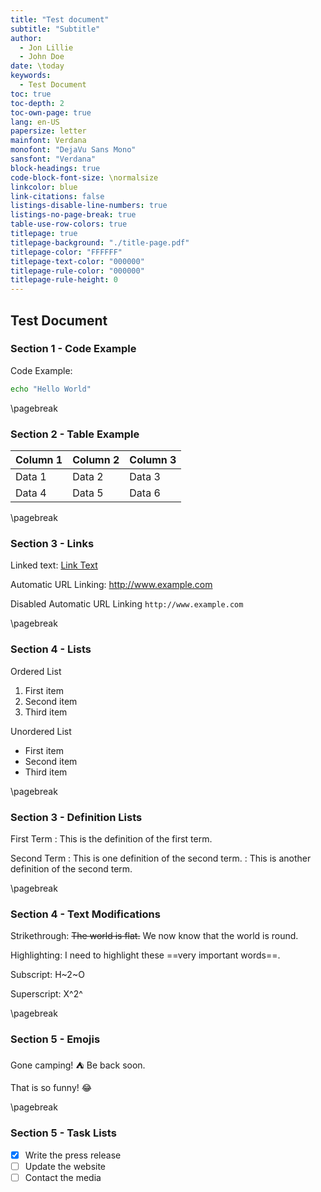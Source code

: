 ```yaml
---
title: "Test document"
subtitle: "Subtitle"
author:
  - Jon Lillie
  - John Doe
date: \today
keywords:
  - Test Document
toc: true
toc-depth: 2
toc-own-page: true
lang: en-US
papersize: letter
mainfont: Verdana
monofont: "DejaVu Sans Mono"
sansfont: "Verdana"
block-headings: true
code-block-font-size: \normalsize
linkcolor: blue
link-citations: false
listings-disable-line-numbers: true
listings-no-page-break: true
table-use-row-colors: true
titlepage: true
titlepage-background: "./title-page.pdf"
titlepage-color: "FFFFFF"
titlepage-text-color: "000000"
titlepage-rule-color: "000000"
titlepage-rule-height: 0
---
```


## Test Document

### Section 1 - Code Example

Code Example:

```bash
echo "Hello World"
```

\pagebreak

### Section 2 - Table Example

| Column 1 | Column 2 | Column 3 |
|----------|----------|----------|
| Data 1   | Data 2   | Data 3   |
| Data 4   | Data 5   | Data 6   |

\pagebreak

### Section 3 - Links

Linked text:
[Link Text](https://www.example.com)

Automatic URL Linking:
<http://www.example.com>

Disabled Automatic URL Linking
`http://www.example.com`

\pagebreak

### Section 4 - Lists

Ordered List

1. First item
2. Second item
3. Third item

Unordered List

- First item
- Second item
- Third item

\pagebreak

### Section 3 - Definition Lists

First Term
: This is the definition of the first term.

Second Term
: This is one definition of the second term.
: This is another definition of the second term.

\pagebreak

### Section 4 - Text Modifications

Strikethrough:
~~The world is flat.~~ We now know that the world is round.

Highlighting:
I need to highlight these ==very important words==.

Subscript:
H~2~O

Superscript:
X^2^

\pagebreak

### Section 5 - Emojis

Gone camping! :tent: Be back soon.

That is so funny! :joy:

\pagebreak

### Section 5 - Task Lists

- [x] Write the press release
- [ ] Update the website
- [ ] Contact the media
